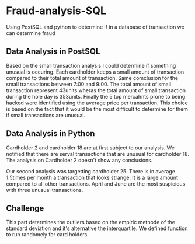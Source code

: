 # Fraud-analysis-SQL
Using PostSQL and python to determine if in a database of transaction we can determine fraud

## Data Analysis in PostSQL
Based on the small transaction analysis I could determine if something unusual is occuring. Each cardholder keeps a small amount of transaction compared to their total amount of transaction.
Same comclusion for the small transactions between 7:00 and 9:00. The total amount of small transaction represent 43units wheras the total amount of small transaction during the hole day is 353units.
Finally the 5 top mercahnts prone to being hacked were identified using the average price per transaction. This choice is based on the fact that it would be the most difficult to determine for them if small transactions are unusual.


## Data Analysis in Python
Cardholder 2 and cardholder 18 are at first subject to our analysis.
We notified that there are serval transactions that are unusual for cardholder 18. The analysis on Cardholder 2 doesn't show any conclusions.

Our second analysis was targetting cardholder 25.
There is in average 1.5times per month a transaction that looks strange. It is a large amount compared to all other transactions.
April and June are the most suspicious with three unusual transactions.

## Challenge
This part determines the outliers based on the empiric methode of the standard deviation and it's alternative the interquartile.
We defined function to run randomely for card holders.
